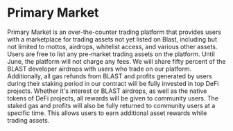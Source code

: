 # Primary Market

Primary Market is an over-the-counter trading platform that provides users with a marketplace for trading assets not yet listed on Blast, including but not limited to mottos, airdrops, whitelist access, and various other assets. Users are free to list any pre-market trading assets on the platform. Until June, the platform will not charge any fees. We will share fifty percent of the BLAST developer airdrops with users who trade on our platform. Additionally, all gas refunds from BLAST and profits generated by users during their staking period in our contract will be fully invested in top DeFi projects. Whether it's interest or BLAST airdrops, as well as the native tokens of DeFi projects, all rewards will be given to community users. The staked gas and profits will also be fully returned to community users at a specific time. This allows users to earn additional asset rewards while trading assets.
